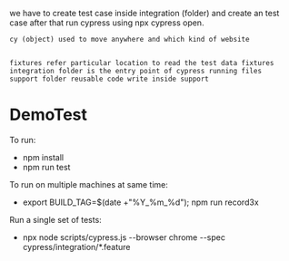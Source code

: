 we have to create test case inside 
    integration (folder)
    and create an test case after that run cypress
    using npx cypress open.

    cy (object) used to move anywhere and which kind of website
    

    fixtures refer particular location to read the test data fixtures
    integration folder is the entry point of cypress running files
    support folder reusable code write inside support 

# DemoTest

To run:
 - npm install
 - npm run test

To run on multiple machines at same time:
 -  export BUILD_TAG=$(date +"%Y_%m_%d"); npm run record3x

Run a single set of tests:
 - npx node scripts/cypress.js --browser chrome --spec cypress/integration/*.feature